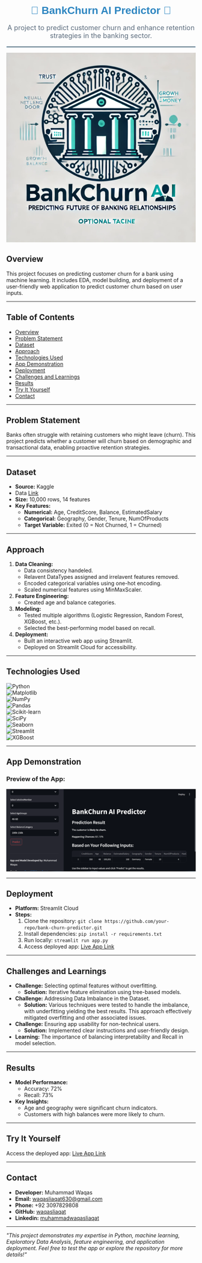 <h1 align="center" style="color:#2E86C1; font-family: 'Arial', sans-serif;">
    🌟 BankChurn AI Predictor 🌟
</h1>
<p align="center" style="font-size: 18px; color:#5D6D7E;">
    A project to predict customer churn and enhance retention strategies in the banking sector.
</p>
<hr style="border: 1px solid #AED6F1;">


![Project Logo](https://github.com/waqas-liaqat/BankChurn-AI-Predictor/blob/4c1797a8fb2fe97edea17e7688ed94a93489fcb2/Logo.png)

## Overview
This project focuses on predicting customer churn for a bank using machine learning. It includes EDA, model building, and deployment of a user-friendly web application to predict customer churn based on user inputs.

---

## Table of Contents
- [Overview](#overview)
- [Problem Statement](#problem-statement)
- [Dataset](#dataset)
- [Approach](#approach)
- [Technologies Used](#technologies-used)
- [App Demonstration](#app-demonstration)
- [Deployment](#deployment)
- [Challenges and Learnings](#challenges-and-learnings)
- [Results](#results)
- [Try It Yourself](#try-it-yourself)
- [Contact](#contact)

---

## Problem Statement
Banks often struggle with retaining customers who might leave (churn). This project predicts whether a customer will churn based on demographic and transactional data, enabling proactive retention strategies.

---

## Dataset
- **Source:** Kaggle
- Data [Link](https://www.kaggle.com/datasets/saurabhbadole/bank-customer-churn-prediction-dataset)
- **Size:** 10,000 rows, 14 features
- **Key Features:**
  - **Numerical:** Age, CreditScore, Balance, EstimatedSalary
  - **Categorical:** Geography, Gender, Tenure, NumOfProducts
  - **Target Variable:** Exited (0 = Not Churned, 1 = Churned)

---

## Approach
1. **Data Cleaning:**
   - Data consistency handeled.
   - Relavent DataTypes assigned and irrelavent features removed.
   - Encoded categorical variables using one-hot encoding.
   - Scaled numerical features using MinMaxScaler.
2. **Feature Engineering:**
   - Created age and balance categories.
3. **Modeling:**
   - Tested multiple algorithms (Logistic Regression, Random Forest, XGBoost, etc.).
   - Selected the best-performing model based on recall.
4. **Deployment:**
   - Built an interactive web app using Streamlit.
   - Deployed on Streamlit Cloud for accessibility.

---

## Technologies Used
![Python](https://img.shields.io/badge/Python-3776AB?style=for-the-badge&logo=python&logoColor=white)  
![Matplotlib](https://img.shields.io/badge/Matplotlib-013243?style=for-the-badge&logo=matplotlib&logoColor=white)  
![NumPy](https://img.shields.io/badge/NumPy-013243?style=for-the-badge&logo=numpy&logoColor=white)  
![Pandas](https://img.shields.io/badge/Pandas-150458?style=for-the-badge&logo=pandas&logoColor=white)  
![Scikit-learn](https://img.shields.io/badge/Scikit--Learn-F7931E?style=for-the-badge&logo=scikit-learn&logoColor=white)  
![SciPy](https://img.shields.io/badge/SciPy-8CAAE6?style=for-the-badge&logo=scipy&logoColor=white)  
![Seaborn](https://img.shields.io/badge/Seaborn-2E8B57?style=for-the-badge&logo=seaborn&logoColor=white)  
![Streamlit](https://img.shields.io/badge/Streamlit-FF4B4B?style=for-the-badge&logo=streamlit&logoColor=white)  
![XGBoost](https://img.shields.io/badge/XGBoost-EB4034?style=for-the-badge&logo=xgboost&logoColor=white)  

---

## App Demonstration
### Preview of the App:
![App Screenshot](https://github.com/waqas-liaqat/BankChurn-AI-Predictor/blob/main/app_demo.png)

---

## Deployment
- **Platform:** Streamlit Cloud
- **Steps:**
  1. Clone the repository: `git clone https://github.com/your-repo/bank-churn-predictor.git`
  2. Install dependencies: `pip install -r requirements.txt`
  3. Run locally: `streamlit run app.py`
  4. Access deployed app: [Live App Link](https://bankchurn-ai-predictor.streamlit.app/)

---

## Challenges and Learnings
- **Challenge:** Selecting optimal features without overfitting.
  - **Solution:** Iterative feature elimination using tree-based models.
- **Challenge:** Addressing Data Imbalance in the Dataset.
    - **Solution:** Various techniques were tested to handle the imbalance, with underfitting yielding the best results. This approach effectively mitigated overfitting and other associated issues.
- **Challenge:** Ensuring app usability for non-technical users.
  - **Solution:** Implemented clear instructions and user-friendly design.
- **Learning:** The importance of balancing interpretability and Recall in model selection.

---

## Results
- **Model Performance:**
  - Accuracy: 72%
  - Recall: 73%
- **Key Insights:**
  - Age and geography were significant churn indicators.
  - Customers with high balances were more likely to churn.

---

## Try It Yourself
Access the deployed app: [Live App Link](https://bankchurn-ai-predictor.streamlit.app/)

---

## Contact
- **Developer:** Muhammad Waqas  
- **Email:** waqasliaqat630@gmail.com  
- **Phone:** +92 3097829808  
- **GitHub:** [waqasliaqat](https://github.com/waqasliaqat)  
- **Linkedin:** [muhammadwaqasliaqat](https://www.linkedin.com/in/muhammad-waqas-liaqat/)  
---

*"This project demonstrates my expertise in Python, machine learning, Exploratory Data Analysis, feature engineering, and application deployment. Feel free to test the app or explore the repository for more details!"*

